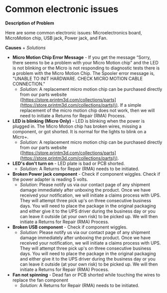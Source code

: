 # Common electronic issues



**Description of Problem**

Here are some common electronic issues: Microelectronics board, MicroMotion chip, USB jack, Power jack, and Fan.

**Causes** + _Solutions_ 

* **Micro Motion Chip Error Message** - If you get the message “Sorry, there seems to be a problem with your Micro Motion chip" and the LED is not blinking or the Micro is not responding to diagnostic tests there is a problem with the Micro Motion Chip. The Spooler error message is, "UNABLE TO INIT HARDWARE. CHECK MICRO MOTION CABLE CONNECTION."
  * _Solution:_ A replacement micro motion chip can be purchased directly from our parts website \([https://store.printm3d.com/collections/parts](https://store.printm3d.com/collections/parts)\). If a simple replacement of the micro motion chip does not work, then we will need to initiate a Returns for Repair \(RMA\) Process.
* **LED is blinking \(Micro Only\)** - LED is blinking when the power is plugged in. The Micro Motion chip has broken wires, missing  a component, or got shorted. It is normal for the lights to blink on a Micro+.
  * _Solution:_ A replacement micro motion chip can be purchased directly from our parts website \([https://store.printm3d.com/collections/parts](https://store.printm3d.com/collections/parts)\).  
* **LED's don't turn on** - LED plate is bad or PCB shorted.
  * _Solution:_ A Returns for Repair \(RMA\) needs to be initiated.  
* **Broken Power jack component** - Check if component wiggles. Check if the power adapter is reading 5 volts. 
  * _Solution:_ Please notify us via our contact page of any shipment damage immediately after unboxing the product. Once we have received your notification, we will initiate a claims process with UPS. They will attempt three pick up's on three consecutive business days. You will need to place the package in the original packaging and either give it to the UPS driver during the business day or you can leave it outside \(at your own risk\) to be picked up. We will then initiate a Returns for Repair \(RMA\) Process.  
* **Broken USB component** - Check if component wiggles. 
  * _Solution:_ Please notify us via our contact page of any shipment damage immediately after unboxing the product. Once we have received your notification, we will initiate a claims process with UPS. They will attempt three pick up's on three consecutive business days. You will need to place the package in the original packaging and either give it to the UPS driver during the business day or you can leave it outside \(at your own risk\) to be picked up. We will then initiate a Returns for Repair \(RMA\) Process.  
* **Fan not spinning** - Dead fan or PCB shorted while touching the wires to replace the fan component
  * _Solution:_ A Returns for Repair \(RMA\) needs to be initiated.

